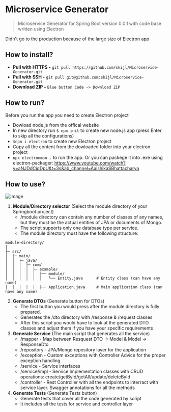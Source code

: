 # Microservice Generator
> Microservice Generator for Spring Boot version 0.0.1 with code base written using Electron

Didn't go to the production because of the large size of Electron app
## How to install?
- **Pull with HTTPS -** `git pull https://github.com/skijl/Microservice-Generator.git`
- **Pull with SSH -** `git pull git@github.com:skijl/Microservice-Generator.git`
- **Download ZIP -** `Blue button Code -> Download ZIP`
## How to run?
Before you run the app you need to create Electron project
- Dowload node.js from the offical website
- In new directory run `$ npm init` to create new node.js app (press Enter to skip all the configurations)
- `$npm i electron` to create new Electron project
- Copy all the content from the dowloaded folder into your electron project
- `npx electronmon .` to run the app. Or you can packege it into .exe using electron-packager: https://www.youtube.com/watch?v=aNJDdCjdDpU&t=3s&ab_channel=AaishikaSBhattacharya
## How to use?
![image](https://github.com/skijl/Microservice-Gen/assets/128129267/37ea9000-9b81-4fec-961c-c5b9a3f3dbad)

1. **Module/Directory selector** (Select the module directory of your Springboot project)
    - /module directory can contain any number of classes of any names, but they must be the actual entities of JPA or documents of Mongo. 
    - The script supports only one database type per service.
    - The module directory must have the following structure: 
```
module-directory/
│
├─ src/
│  ├─ main/
│  │  ├─ java/
│  │  │  ├─ com/
│  │  │  │  ├─ example/
│  │  │  │  │  ├── module/
│  │  │  │  │  │   └── Entity.java      # Entity class (can have any name)
│  │  │  │  │  ├── Application.java     # Main application class (can have any name)
```
2. **Generate DTOs** (Generate button for DTOs)
    - The first button you would press after the module directory is fully prepared.
    - Generates the /dto directory with /response & /request classes
    - After this script you would have to look at the generated DTO classes and adjust them if you have your specific requirements
3. **Generate Service** (The main script that generates all the service)
    - /mapper - Map between Resquest DTO -> Model & Model -> ResponseDto
    - /repository - JPA/Mongo repository layer for the application
    - /exception - Custom exceptions with Controller Advice for the proper exception handling
    - /service - Service interfaces
    - /service/impl - Service Implementation classes with CRUD operations: create/getById/getAll/update/deleteById
    - /controller - Rest Controller with all the endpoints to interract with service layer. Swagger annotations for all the methods
4. **Generate Tests** (Generate Tests button)
    - Generate tests that cover all the code generated by script
    - It includes all the tests for service and controller layer
